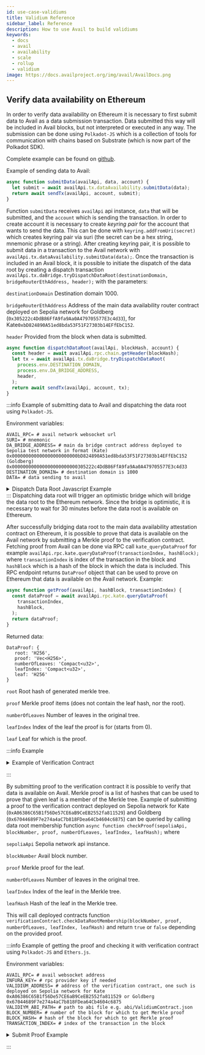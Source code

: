 ```yaml
---
id: use-case-validiums
title: Validium Reference
sidebar_label: Reference
description: How to use Avail to build validiums
keywords:
  - docs
  - avail
  - availability
  - scale
  - rollup
  - validium
image: https://docs.availproject.org/img/avail/AvailDocs.png
---
```


## Verify data availability on Ethereum

In order to verify data availability on Ethereum it is necessary
to first submit data to Avail as a data submission transaction. Data
submitted this way will be included in Avail blocks, but not
interpreted or executed in any way. The submission can be done using
`Polkadot-JS` which is a collection of tools for communication with
chains based on Substrate (which is now part of the Polkadot SDK).

Complete example can be found on [github](https://github.com/availproject/avail/tree/develop/examples/validium).

Example of sending data to Avail:

```typescript
async function submitData(availApi, data, account) {
  let submit = await availApi.tx.dataAvailability.submitData(data);
  return await sendTx(availApi, account, submit);
}
```

Function `submitData` receives `availApi` api instance, `data` that will be submitted,
and the `account` which is sending the transaction. In order to create account
it is necessary to create _keyring_ _pair_ for the account that wants to send the data.
This can be done with `keyring.addFromUri(secret)` which creates keyring pair via suri
(the secret can be a hex string, mnemonic phrase or a string).
After creating keyring pair, it is possible to submit data in a transaction to the Avail network with
`availApi.tx.dataAvailability.submitData(data);`. Once the transaction is included in an Avail block,
it is possible to initiate the dispatch of the data root by creating a dispatch transaction
`availApi.tx.daBridge.tryDispatchDataRoot(destinationDomain, bridgeRouterEthAddress, header);` with the parameters:

`destinationDomain` Destination domain 1000.

`bridgeRouterEthAddress` Address of the main data availability router contract deployed on Sepolia network for Goldberg (`0x305222c4DdB86FfA9fa9Aa0A479705577E3c4d33`),
for Kate`0xbD824890A51ed8bda53F51F27303b14EFfEbC152`.

`header` Provided from the block when data is submitted.

```typescript
async function dispatchDataRoot(availApi, blockHash, account) {
  const header = await availApi.rpc.chain.getHeader(blockHash);
  let tx = await availApi.tx.daBridge.tryDispatchDataRoot(
    process.env.DESTINATION_DOMAIN,
    process.env.DA_BRIDGE_ADDRESS,
    header,
  );
  return await sendTx(availApi, account, tx);
}
```

:::info Example of submitting data to Avail and dispatching the data root using `Polkadot-JS`.

Environment variables:

```dotenv
AVAIL_RPC= # avail network websocket url
SURI= # mnemonic
DA_BRIDGE_ADDRESS= # main da bridge contract address deployed to Sepolia test network in format (Kate) 0x000000000000000000000000bD824890A51ed8bda53F51F27303b14EFfEbC152 (Goldberg) 0x000000000000000000000000305222c4DdB86FfA9fa9Aa0A479705577E3c4d33
DESTINATION_DOMAIN= # destination domain is 1000
DATA= # data sending to avail
```

<details>
  <summary>
    Dispatch Data Root Javascript Example
  </summary>

```typescript
import { ApiPromise, Keyring, WsProvider } from '@polkadot/api';
import * as dotenv from 'dotenv';

dotenv.config();

/**
 * Creates api instance.
 *
 * @param url websocket address
 */
async function createApi(url) {
  const provider = new WsProvider(url);
  return ApiPromise.create({
    provider,
    rpc: {
      kate: {
        queryDataProof: {
          description: 'Generate the data proof for the given `index`',
          params: [
            {
              name: 'transaction_index',
              type: 'u32',
            },
            {
              name: 'at',
              type: 'Hash',
              isOptional: true,
            },
          ],
          type: 'DataProof',
        },
      },
    },
    types: {
      AppId: 'Compact<u32>',
      DataLookupIndexItem: {
        appId: 'AppId',
        start: 'Compact<u32>',
      },
      DataLookup: {
        size: 'Compact<u32>',
        index: 'Vec<DataLookupIndexItem>',
      },
      KateCommitment: {
        rows: 'Compact<u16>',
        cols: 'Compact<u16>',
        dataRoot: 'H256',
        commitment: 'Vec<u8>',
      },
      V1HeaderExtension: {
        commitment: 'KateCommitment',
        appLookup: 'DataLookup',
      },
      VTHeaderExtension: {
        newField: 'Vec<u8>',
        commitment: 'KateCommitment',
        appLookup: 'DataLookup',
      },
      HeaderExtension: {
        _enum: {
          V1: 'V1HeaderExtension',
          VTest: 'VTHeaderExtension',
        },
      },
      DaHeader: {
        parentHash: 'Hash',
        number: 'Compact<BlockNumber>',
        stateRoot: 'Hash',
        extrinsicsRoot: 'Hash',
        digest: 'Digest',
        extension: 'HeaderExtension',
      },
      Header: 'DaHeader',
      CheckAppIdExtra: {
        appId: 'AppId',
      },
      CheckAppIdTypes: {},
      CheckAppId: {
        extra: 'CheckAppIdExtra',
        types: 'CheckAppIdTypes',
      },
      DataProof: {
        root: 'H256',
        proof: 'Vec<H256>',
        numberOfLeaves: 'Compact<u32>',
        leafIndex: 'Compact<u32>',
        leaf: 'H256',
      },
      Cell: {
        row: 'u32',
        col: 'u32',
      },
    },
    signedExtensions: {
      CheckAppId: {
        extrinsic: {
          appId: 'AppId',
        },
        payload: {},
      },
    },
  });
}

/**
 * Sends transaction to Avail.
 *
 * @param api instance of the api
 * @param account sending the transaction
 * @param tx transaction
 */
async function sendTx(api, account, tx) {
  return new Promise(async (resolve) => {
    try {
      const res = await tx.signAndSend(account, (result) => {
        if (result.status.isReady) {
          console.log(`Txn has been sent to the mempool`);
        }
        if (result.status.isInBlock) {
          console.log(
            `Tx hash: ${result.txHash} is in block ${result.status.asInBlock}`,
          );
          res();
          resolve(result);
        }
      });
    } catch (e) {
      console.log(e);
      process.exit(1);
    }
  });
}

/**
 * Submitting data to Avail as a transaction.
 *
 * @param availApi api instance
 * @param data payload to send
 * @param account that is sending transaction
 * @returns {Promise<unknown>}
 */
async function submitData(availApi, data, account) {
  let submit = await availApi.tx.dataAvailability.submitData(data);
  return await sendTx(availApi, account, submit);
}

/**
 * Sending dispatch data root transaction.
 *
 * @param availApi api instance
 * @param blockHash hash of the block
 * @param account sending transaction
 * @returns {Promise<unknown>}
 */
async function dispatchDataRoot(availApi, blockHash, account) {
  const destinationDomain = process.env.DESTINATION_DOMAIN;
  const bridgeRouterEthAddress = process.env.DA_BRIDGE_ADDRESS;
  const header = await availApi.rpc.chain.getHeader(blockHash);
  console.log(`Block Number: ${header.number}`);
  console.log(`State Root: ${header.stateRoot}`);
  let tx = await availApi.tx.daBridge.tryDispatchDataRoot(
    destinationDomain,
    bridgeRouterEthAddress,
    header,
  );
  return await sendTx(availApi, account, tx);
}

/**
 * Returns data root for the particular block.
 *
 * @param availApi api instance
 * @param blockHash hash of the block
 * @returns {Promise<(*)[]>}
 */
async function getDataRoot(availApi, blockHash) {
  const header = JSON.parse(await availApi.rpc.chain.getHeader(blockHash));
  return [header.extension.v1.commitment.dataRoot, header.number];
}

(async function dataRootDispatch() {
  const availApi = await createApi(process.env.AVAIL_RPC);
  const keyring = new Keyring({ type: 'sr25519' });
  const account = keyring.addFromMnemonic(process.env.SURI);
  console.log('Submitting data to Avail...');

  let result = await submitData(availApi, process.env.DATA, account);
  const txIndex = JSON.parse(result.events[0].phase).applyExtrinsic;
  const blockHash = result.status.asInBlock;
  console.log(
    `Transaction: ${result.txHash}. Block hash: ${blockHash}. Transaction index: ${txIndex}.`,
  );

  console.log('Triggering Home...');
  result = await dispatchDataRoot(availApi, blockHash, account);
  console.log(`Sent txn on Avail. Txn Hash: ${result.txHash}.`);
  let [root, blockNum] = await getDataRoot(availApi, blockHash);
  console.log('Data Root:' + root + ' and Block number: ' + blockNum);

  await availApi.disconnect();
})()
  .then(() => {
    console.log('Done');
  })
  .catch((err) => {
    console.error(err);
    process.exit(1);
  });
```

</details>
:::
Dispatching data root will trigger an optimistic bridge which will bridge the data root to the Ethereum network. Since the bridge
is optimistic, it is necessary to wait for 30 minutes before the data root is available on Ethereum.

After successfully bridging data root to the main data availability attestation contract on Ethereum,
it is possible to prove that data is available on the Avail network by submitting a Merkle proof to the verification contract.
Fetching proof from Avail can be done via RPC call `kate_queryDataProof` for
example `availApi.rpc.kate.queryDataProof(transactionIndex, hashBlock);`
where `transactionIndex` is index of the transaction in the block and `hashBlock` which is a hash of the block in which
the data is included. This RPC endpoint returns `DataProof` object that can be used to prove on Ethereum that data is available on the Avail network.
Example:

```typescript
async function getProof(availApi, hashBlock, transactionIndex) {
  const dataProof = await availApi.rpc.kate.queryDataProof(
    transactionIndex,
    hashBlock,
  );
  return dataProof;
}
```

Returned data:

```
DataProof: {
   root: 'H256',
   proof: 'Vec<H256>',
   numberOfLeaves: 'Compact<u32>',
   leafIndex: 'Compact<u32>',
   leaf: 'H256'
}
```

`root` Root hash of generated merkle tree.

`proof` Merkle proof items (does not contain the leaf hash, nor the root).

`numberOfLeaves` Number of leaves in the original tree.

`leafIndex` Index of the leaf the proof is for (starts from 0).

`leaf` Leaf for which is the proof.

:::info Example

<details>
  <summary>
    Example of Verification Contract
  </summary>

```solidity
// SPDX-License-Identifier: Apache-2.0
// Modified from https://github.com/QEDK/solidity-misc/blob/master/contracts/Merkle.sol
pragma solidity ^0.8.21;

import "@openzeppelin/contracts/access/Ownable.sol";
// or for foundry:
// import "openzeppelin-contracts/contracts/access/Ownable.sol";

interface IDataAvailabilityRouter {
    function roots(uint32 blockNumber) external view returns (bytes32 root);
}

contract ValidiumContract is Ownable {
    IDataAvailabilityRouter private router;

    function setRouter(
        IDataAvailabilityRouter _router
    ) public virtual onlyOwner {
        router = _router;
    }

    function checkDataRootMembership(
        uint32 blockNumber,
        bytes32[] calldata proof,
        uint256 width, // number of leaves
        uint256 index,
        bytes32 leaf
    ) public view virtual returns (bool isMember) {
        bytes32 rootHash = router.roots(blockNumber);
        // if root hash is 0, block does not have a root (yet)
        require(rootHash != bytes32(0), "INVALID_ROOT");
        assembly ("memory-safe") {
            if proof.length {
                let end := add(proof.offset, shl(5, proof.length))
                let i := proof.offset

                for {} 1 {} {
                    let leafSlot := shl(5, and(0x1, index))
                    if eq(add(index, 1), width) {
                        leafSlot := 0x20
                    }
                    mstore(leafSlot, leaf)
                    mstore(xor(leafSlot, 32), calldataload(i))
                    leaf := keccak256(0, 64)
                    index := shr(1, index)
                    i := add(i, 32)
                    width := add(shr(1, sub(width, 1)), 1)
                    if iszero(lt(i, end)) {
                        break
                    }
                }
            }
        // checks if the calculated root matches the expected root
            isMember := eq(leaf, rootHash)
        }
    }
}
```

</details>

:::

By submitting proof to the verification contract it is possible to verify
that data is available on Avail. Merkle proof is a list of hashes that can be used to prove
that given leaf is a member of the Merkle tree. Example of submitting a proof to the verification contract
deployed on Sepolia network for Kate (`0xA06386C65B1f56De57CE6aB9CeEB2552fa811529`) and Goldberg (`0x67044689F7e274a4aC7b818FDea64Cb4604c6875`) can be queried by calling data root membership function
`async function checkProof(sepoliaApi, blockNumber, proof, numberOfLeaves, leafIndex, leafHash);` where

`sepoliaApi` Sepolia network api instance.

`blockNumber` Avail block number.

`proof` Merkle proof for the leaf.

`numberOfLeaves` Number of leaves in the original tree.

`leafIndex` Index of the leaf in the Merkle tree.

`leafHash` Hash of the leaf in the Merkle tree.

This will call deployed contracts function `verificationContract.checkDataRootMembership(blockNumber, proof, numberOfLeaves, leafIndex, leafHash)`
and return `true` or `false` depending on the provided proof.

:::info Example of getting the proof and checking it with verification contract using `Polkadot-JS` and `Ethers.js`.

Environment variables:

```dotenv
AVAIL_RPC= # avail websocket address
INFURA_KEY= # rpc provider key if needed
VALIDIUM_ADDRESS= # address of the verification contract, one such is deployed on Sepolia network for Kate 0xA06386C65B1f56De57CE6aB9CeEB2552fa811529 or Goldberg 0x67044689F7e274a4aC7b818FDea64Cb4604c6875
VALIDIYM_ABI_PATH= # path to abi file e.g. abi/ValidiumContract.json
BLOCK_NUMBER= # number of the block for which to get Merkle proof
BLOCK_HASH= # hash of the block for which to get Merkle proof
TRANSACTION_INDEX= # index of the transaction in the block
```

<details>
  <summary>
    Submit Proof Example
  </summary>

```typescript
import { ethers } from 'ethers';
import * as dotenv from 'dotenv';
import { hexlify } from 'ethers/lib/utils.js';
import { readFileSync } from 'fs';
import { ApiPromise, WsProvider } from '@polkadot/api';

dotenv.config();

/**
 * Creates api instance.
 *
 * @param url websocket address
 * @returns {Promise<ApiPromise>}
 */
async function createApi(url) {
  const provider = new WsProvider(url);

  // Create the API and wait until ready
  return ApiPromise.create({
    provider,
    rpc: {
      kate: {
        queryDataProof: {
          description: 'Generate the data proof for the given `index`',
          params: [
            {
              name: 'data_index',
              type: 'u32',
            },
            {
              name: 'at',
              type: 'Hash',
              isOptional: true,
            },
          ],
          type: 'DataProof',
        },
      },
    },
    types: {
      DataProof: {
        root: 'H256',
        proof: 'Vec<H256>',
        numberOfLeaves: 'Compact<u32>',
        leafIndex: 'Compact<u32>',
        leaf: 'H256',
      },
    },
  });
}

/**
 * Returns Merkle proof for the particular data.
 *
 * @param availApi Api instance
 * @param hashBlock Hash of the block
 * @param transactionIndex Index of the transaction in the block
 * @returns {Promise<*>}
 */
async function getProof(availApi, hashBlock, transactionIndex) {
  const daHeader = await availApi.rpc.kate.queryDataProof(
    transactionIndex,
    hashBlock,
  );
  console.log(
    `Fetched proof from Avail for txn index ${transactionIndex} inside block ${hashBlock}`,
  );
  return daHeader;
}

/**
 * Checks if the provided Merkle proof is valid by checking on Ethereum deployed validation contract.
 *
 * @param sepoliaApi Sepolia network api instance
 * @param blockNumber Avail block number
 * @param proof Merkle proof for the leaf
 * @param numberOfLeaves Number of leaves in the original tree
 * @param leafIndex Index of the leaf in the Merkle tree
 * @param leafHash Hash of the leaf in the Merkle tree
 * @returns {Promise<*>}
 */
async function checkProof(
  sepoliaApi,
  blockNumber,
  proof,
  numberOfLeaves,
  leafIndex,
  leafHash,
) {
  const abi = JSON.parse(
    readFileSync(process.env.VALIDIYM_ABI_PATH).toString(),
  );
  const verificationContract = new ethers.Contract(
    process.env.VALIDIUM_ADDRESS,
    abi,
    sepoliaApi,
  );
  return await verificationContract.checkDataRootMembership(
    BigInt(blockNumber),
    proof,
    BigInt(numberOfLeaves),
    BigInt(leafIndex),
    leafHash,
  );
}

(async function submitProof() {
  // connect to Sepolia through Infura but can be used any other available provider
  const sepoliaApi = new ethers.providers.InfuraProvider.getWebSocketProvider(
    'sepolia',
    process.env.INFURA_KEY,
  );
  const availApi = await createApi(process.env.AVAIL_RPC);

  console.log(
    `Getting proof for transaction index ${process.env.TRANSACTION_INDEX} block number ${process.env.BLOCK_NUMBER} and block hash ${process.env.BLOCK_HASH}`,
  );
  const daHeader = await getProof(
    availApi,
    process.env.BLOCK_HASH,
    process.env.TRANSACTION_INDEX,
  );

  console.log(`Data Root: ${hexlify(daHeader.root)}`);
  console.log(`Proof: ${daHeader.proof}`);
  console.log(`Leaf to prove: ${hexlify(daHeader.leaf)}`);
  console.log(`Leaf index : ${daHeader.leafIndex}`);
  console.log(`Number of leaves: ${daHeader.numberOfLeaves}`);

  const isDataAccepted = await checkProof(
    sepoliaApi,
    process.env.BLOCK_NUMBER,
    daHeader.proof,
    daHeader.numberOfLeaves,
    daHeader.leafIndex,
    daHeader.leaf,
  );
  console.log('Data is: ' + (isDataAccepted ? 'available' : 'not available'));
  await availApi.disconnect();
  await sepoliaApi.destroy();
})()
  .then(() => {
    console.log('Done');
  })
  .catch((err) => {
    console.error(err);
    process.exit(1);
  });
```

</details>

:::

